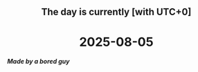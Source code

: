 <h2 align=center>The day is currently [with UTC+0]</h2>
<h1 align=center><!--TIME BEGIN-->2025-08-05<!--TIME END--></h1>
<h5>Made by a bored guy</h5>
